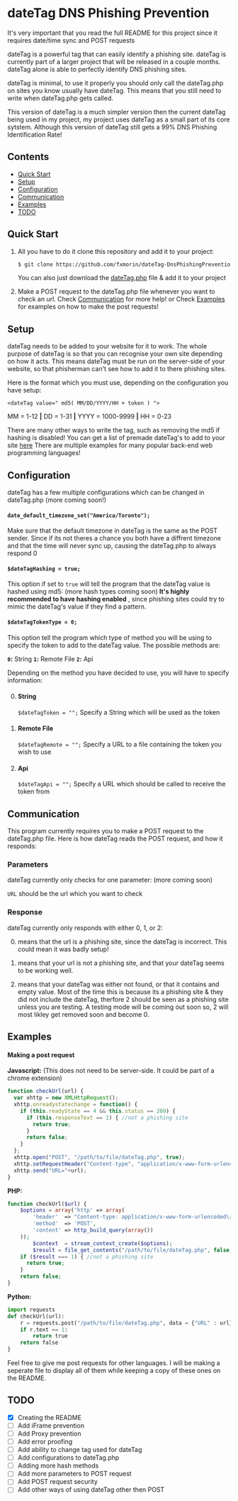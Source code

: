 # dateTag DNS Phishing Prevention
It's very important that you read the full README for this project since it requires date/time sync and POST requests

dateTag is a powerful tag that can easily identify a phishing site. dateTag is currently part of a larger project that will be released in a couple months. dateTag alone is able to perfectly identify DNS phishing sites.

dateTag is minimal, to use it properly you should only call the dateTag.php on sites you know usually have dateTag. This means that you still need to write when dateTag.php gets called.

This version of dateTag is a much simpler version then the current dateTag being used in my project, my project uses dateTag as a small part of its core sytstem. Although this version of dateTag still gets a 99% DNS Phishing Identification Rate!

## Contents

- [Quick Start](#quick-start)
- [Setup](#setup)
- [Configuration](#configuration)
- [Communication](#communication)
- [Examples](#examples)
- [TODO](#todo)

## Quick Start

1. All you have to do it clone this repository and add it to your project:
   ```bash
   $ git clone https://github.com/fxmorin/dateTag-DnsPhishingPrevention.git
   ```
   You can also just download the [dateTag.php](../blob/master/src/dateTag.php) file & add it to your project
   
2. Make a POST request to the dateTag.php file whenever you want to check an url.
   Check [Communication](#communication) for more help! or Check [Examples](#examples) for examples on how to make the post requests!
   
## Setup
dateTag needs to be added to your website for it to work. The whole purpose of dateTag is so that you can recognise your own site depending on how it acts. This means dateTag must be run on the server-side of your website, so that phisherman can't see how to add it to there phishing sites.

Here is the format which you must use, depending on the configuration you have setup:

`<dateTag value=" md5( MM/DD/YYYY/HH + token ) ">`

MM = 1-12  **|**  DD = 1-31  **|**  YYYY = 1000-9999  **|**  HH = 0-23

There are many other ways to write the tag, such as removing the md5 if hashing is disabled!
You can get a list of premade dateTag's to add to your site [here](../blob/master/src/examples/dateTag-format.md)
There are multiple examples for many popular back-end web programming languages!
   
## Configuration

dateTag has a few multiple configurations which can be changed in dateTag.php (more coming soon!)

#### `date_default_timezone_set("America/Toronto");`

Make sure that the default timezone in dateTag is the same as the POST sender. Since if its not theres a chance you both have a diffrent timezone and that the time will never sync up, causing the dateTag.php to always respond 0


#### `$dateTagHashing = true;`

This option if set to `true` will tell the program that the dateTag value is hashed using md5: (more hash types coming soon)
**It's highly  recommended to have hashing enabled** , since phishing sites could try to mimic the dateTag's value if they find a pattern.


#### `$dateTagTokenType = 0;`

This option tell the program which type of method you will be using to specify the token to add to the dateTag value. The possible methods are:

**`0`:** String
**`1`:** Remote File
**`2`:** Api

Depending on the method you have decided to use, you will have to specify information:

0. #### String
   `$dateTagToken = "";`
   Specify a String which will be used as the token

1. #### Remote File
   `$dateTagRemote = "";`
   Specify a URL to a file containing the token you wish to use

2. #### Api
   `$dateTagApi = "";`
   Specify a URL which should be called to receive the token from


## Communication

This program currently requires you to make a POST request to the dateTag.php file. Here is how dateTag reads the POST request, and how it responds:

### Parameters
dateTag currently only checks for one parameter: (more coming soon)

`URL` should be the url which you want to check

### Response
dateTag currently only responds with either 0, 1, or 2:

0) means that the url is a phishing site, since the dateTag is incorrect. This could mean it was badly setup!

1) means that your url is not a phishing site, and that your dateTag seems to be working well.

2) means that your dateTag was either not found, or that it contains and empty value. Most of the time this is because its a    phishing site & they did not include the dateTag, therfore 2 should be seen as a phishing site unless you are testing. A    testing mode will be coming out soon so, 2 will most likley get removed soon and become 0.

## Examples
#### Making a post request

**Javascript:** (This does not need to be server-side. It could be part of a chrome extension)
```js
function checkUrl(url) {
  var xhttp = new XMLHttpRequest();
  xhttp.onreadystatechange = function() {
    if (this.readyState == 4 && this.status == 200) {
      if (this.responseText == 1) { //not a phishing site
        return true;
      }
      return false;
    }
  };
  xhttp.open("POST", "/path/to/file/dateTag.php", true);
  xhttp.setRequestHeader("Content-type", "application/x-www-form-urlencoded");
  xhttp.send("URL="+url);
}
```
**PHP:**
```php
function checkUrl($url) {
    $options = array('http' => array(
        'header'  => "Content-type: application/x-www-form-urlencoded\r\n",
        'method'  => 'POST',
        'content' => http_build_query(array())
    ));
		$context  = stream_context_create($options);
		$result = file_get_contents("/path/to/file/dateTag.php", false, $context);
    if ($result === 1) { //not a phishing site
      return true;
    }
    return false;
}
```
**Python:**
```python
import requests
def checkUrl(url):
    r = requests.post("/path/to/file/dateTag.php", data = {"URL" : url})
    if r.text == 1:
        return true
    return false
}
```
Feel free to give me post requests for other languages. I will be making a seperate file to display all of them while keeping a copy of these ones on the README.

## TODO

- [x] Creating the README
- [ ] Add iFrame prevention
- [ ] Add Proxy prevention
- [ ] Add error proofing
- [ ] Add ability to change tag used for dateTag
- [ ] Add configurations to dateTag.php
- [ ] Adding more hash methods
- [ ] Add more parameters to POST request
- [ ] Add POST request security
- [ ] Add other ways of using dateTag other then POST
